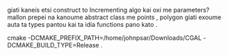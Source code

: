 giati kaneis etsi construct to Incrementing algo kai oxi me parameters?
mallon prepei na kanoume abstract class me points , polygon giati exoume auta ta types pantou kai ta idia functions pano kato .

<!-- gia na ftiaxo to makefile sto laptop  -->
cmake -DCMAKE_PREFIX_PATH=/home/johnpsar/Downloads/CGAL -DCMAKE_BUILD_TYPE=Release .